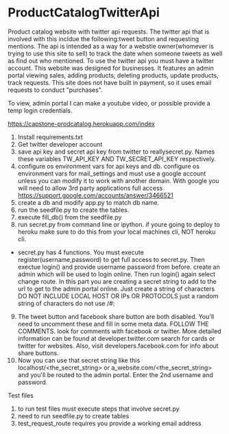 # ProductCatalogTwitterApi
Product catalog website with twitter api requests. The twitter api that is involved with this incldue the following:tweet button and requesting mentions. The api is intended as a way for a webstie owner(whomever is trying to use this site to sell) to track the date when someone tweets as well as find out who mentioned. To use the twitter api you must have a twitter account. This website was designed for businesses. It features an admin portal viewing sales, adding products, deleting products, update products, track requests. This site does not have built in payment, so it uses email requests to conduct "purchases".

To view, admin portal I can make a youtube video, or possible provide a temp login credentials.

https://capstone-prodcatalog.herokuapp.com/index

1. Install requirements.txt
2. Get twitter developer account
3. save api key and secret api key from twitter to reallysecret.py. Names these variables
TW_API_KEY AND TW_SECRET_API_KEY respectively.
4. configure os environment vars for api keys and db. configure os environment vars for mail_settings and must use a google account unless you can modify it to work with another domain. With google you will need to allow 3rd party applications full access https://support.google.com/accounts/answer/3466521
5. create a db and modify app.py to match db name.
6. run the seedfile.py to create the tables.
7. execute fill_db() from the seedfile.py
8. run secret.py from command line or ipython. if youre going to deploy to heroku make sure to do this from your local machines cli, NOT heroku cli.
- secret.py has 4 functions. You must execute register(username,password) to get full access to secret.py. Then exectue login() and provide username password from before. create an admin which will be used to login online. Then run login() again select change route. In this part you are creating a secret string to add to the url to get to the admin portal online. Just create a string of characters DO NOT INCLUDE LOCAL HOST OR IPs OR PROTOCOLS just a random string of characters do not use /\#:
9. The tweet button and facebook share button are both disabled. You'll need to uncomment these and fill in some meta data. FOLLOW THE COMMENTS. look for comments with facebook or twitter. More detailed information can be found at developer.twitter.com search for cards or twitter for websites. Also, visit developers.facebook.com for info about share buttons.
10. Now you can use that secret string like this localhost/<the_secret_string> or a_website.com/<the_secret_string> and you'll be routed to the admin portal. Enter the 2nd username and password. 

Test files
1. to run test files must execute steps that involve secret.py
2. need to run seedfile.py to create tables
3. test_request_route requires you provide a working email address